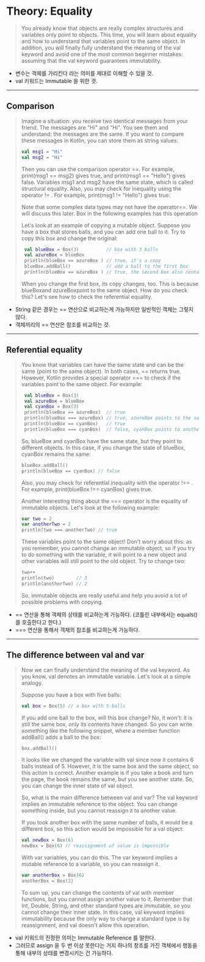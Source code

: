 # Theory: Equality

> You already know that objects are really complex structures and variables only point to objects. This time, you will learn about equality and how to understand that variables point to the same object. In addition, you will finally fully understand the meaning of the val keyword and avoid one of the most common beginner mistakes: assuming that the val keyword guarantees immutability.
  
- 변수는 객체를 가리킨다 라는 의미를 제대로 이해할 수 있을 것.
- val 키워드는 Immutable 을 위한 것.

***

## Comparison

> Imagine a situation: you receive two identical messages from your friend. The messages are "Hi" and "Hi". You see them and understand: the messages are the same. If you want to compare these messages in Kotlin, you can store them as string values:
>
> ```kotlin
> val msg1 = "Hi"
> val msg2 = "Hi"
> ```
> 
> Then you can use the comparison operator ==. For example, print(msg1 == msg2) gives true, and print(msg1 == "Hello") gives false. Variables msg1 and msg2 have the same state, which is called structural equality. Also, you may check for inequality using the operator != . For example, print(msg1 != "Hello") gives true.
>
> Note that some complex data types may not have the operator==. We will discuss this later. Box in the following examples has this operation
>
> Let's look at an example of copying a mutable object. Suppose you have a box that stores balls, and you can add one ball to it. Try to copy this box and change the original:
>
> ````kotlin
>  val blueBox = Box(3)          // box with 3 balls
>  val azureBox = blueBox 
>  println(blueBox == azureBox ) // true, it's a copy
>  blueBox.addBall()             // add a ball to the first box
>  println(blueBox == azureBox ) // true, the second box also contains 4 balls
> ````
> 
> When you change the first box, its copy changes, too. This is because blueBoxand azureBoxpoint to the same object. How do you check this? Let's see how to check the referential equality.

- String 같은 경우는 == 연산으로 비교하는게 가능하지만 일반적인 객체는 그렇지 않다.
- 객체끼리의 == 연산은 참조를 비교하는 것.

***

## Referential equality

> You know that variables can have the same state and can be the same (point to the same object). In both cases, == returns true. However, Kotlin provides a special operator === to check if the variables point to the same object. For example:
>
> ```kotlin
>  val blueBox = Box(3)
>  val azureBox = blueBox 
>  val cyanBox = Box(3)
>  println(blueBox == azureBox)  // true
>  println(blueBox === azureBox) // true, azureBox points to the same object
>  println(blueBox == cyanBox)   // true
>  println(blueBox === cyanBox)  // false, cyanBox points to another object
> ```
> 
> So, blueBox and cyanBox have the same state, but they point to different objects. In this case, if you change the state of blueBox, cyanBox remains the same:
>
> ```kotlin
> blueBox.addBall()
> println(blueBox == cyanBox) // false
> ```
> 
> Also, you may check for referential inequality with the operator !== . For example, print(blueBox !== cyanBox) gives true.
>
> Another interesting thing about the === operator is the equality of immutable objects. Let's look at the following example:
>
> ```kotlin
> var two = 2
> var anotherTwo = 2
> println(two === anotherTwo) // true
> ```
> 
> These variables point to the same object! Don't worry about this: as you remember, you cannot change an immutable object, so if you try to do something with the variable, it will point to a new object and other variables will still point to the old object. Try to change two:
>
> ```kotlin
> two++
> println(two)        // 3
> println(anotherTwo) // 2
> ```
> 
> So, immutable objects are really useful and help you avoid a lot of possible problems with copying.
  
- == 연산을 통해 객체의 상태를 비교하는게 가능하다. (코틀린 내부에서는 equals() 를 호출한다고 한다.)
- === 연산을 통해서 객체의 참조를 비교하는게 가능하다.

***

## The difference between val and var

> Now we can finally understand the meaning of the val keyword. As you know, val denotes an immutable variable. Let's look at a simple analogy.
> 
> Suppose you have a box with five balls:
>
> ```kotlin
> val box = Box(5) // a box with 5 balls
> ```
> 
> If you add one ball to the box, will this box change? No, it won't: it is still the same box, only its contents have changed. So you can write something like the following snippet, where a member function addBall() adds a ball to the box:
>
> ```kotlin
> box.addBall()
> ```
> 
> It looks like we changed the variable with val since now it contains 6 balls instead of 5. However, it is the same box and the same object, so this action is correct. Another example is if you take a book and turn the page, the book remains the same, but you see another state. So, you can change the inner state of val object.
>
> So, what is the main difference between val and var? The val keyword implies an immutable reference to the object. You can change something inside, but you cannot reassign it to another value.
>
> If you took another box with the same number of balls, it would be a different box, so this action would be impossible for a val object:
>
> ````kotlin
> val newBox = Box(6)
> newBox = Box(6) // reassignment of value is impossible
> ````
> 
> With var variables, you can do this. The var keyword implies a mutable reference to a variable, so you can reassign it.
>
> ````kotlin
> var anotherBox = Box(6)
> anotherBox = Box(2)
> ````
> 
> To sum up, you can change the contents of val with member functions, but you cannot assign another value to it. Remember that Int, Double, String, and other standard types are immutable, so you cannot change their inner state. In this case, val keyword implies immutability because the only way to change a standard type is by reassignment, and val doesn't allow this operation.
  
- val 키워드의 진정한 의미는 Immutable Reference 를 말한다.
- 그러므로 assign 을 두 번 이상 못한다는 거지 하나의 창조를 가진 객체에서 행동을 통해 내부의 상태를 변경시키는 건 가능하다.




